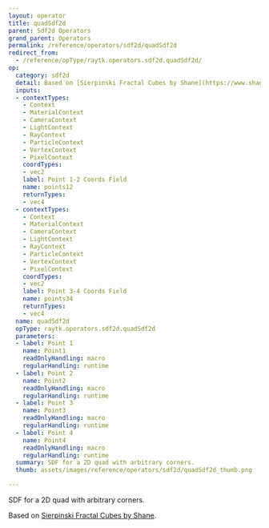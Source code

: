 ```yaml
---
layout: operator
title: quadSdf2d
parent: Sdf2d Operators
grand_parent: Operators
permalink: /reference/operators/sdf2d/quadSdf2d
redirect_from:
  - /reference/opType/raytk.operators.sdf2d.quadSdf2d/
op:
  category: sdf2d
  detail: Based on [Sierpinski Fractal Cubes by Shane](https://www.shadertoy.com/view/tldfzX).
  inputs:
  - contextTypes:
    - Context
    - MaterialContext
    - CameraContext
    - LightContext
    - RayContext
    - ParticleContext
    - VertexContext
    - PixelContext
    coordTypes:
    - vec2
    label: Point 1-2 Coords Field
    name: points12
    returnTypes:
    - vec4
  - contextTypes:
    - Context
    - MaterialContext
    - CameraContext
    - LightContext
    - RayContext
    - ParticleContext
    - VertexContext
    - PixelContext
    coordTypes:
    - vec2
    label: Point 3-4 Coords Field
    name: points34
    returnTypes:
    - vec4
  name: quadSdf2d
  opType: raytk.operators.sdf2d.quadSdf2d
  parameters:
  - label: Point 1
    name: Point1
    readOnlyHandling: macro
    regularHandling: runtime
  - label: Point 2
    name: Point2
    readOnlyHandling: macro
    regularHandling: runtime
  - label: Point 3
    name: Point3
    readOnlyHandling: macro
    regularHandling: runtime
  - label: Point 4
    name: Point4
    readOnlyHandling: macro
    regularHandling: runtime
  summary: SDF for a 2D quad with arbitrary corners.
  thumb: assets/images/reference/operators/sdf2d/quadSdf2d_thumb.png

---
```



SDF for a 2D quad with arbitrary corners.

Based on [Sierpinski Fractal Cubes by Shane](https://www.shadertoy.com/view/tldfzX).